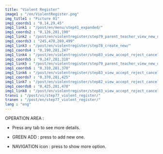 ```yaml
---
title: "Violent Register"
image1 : "/en/ViolentRegister.png"
img_title1 : "Picture 01"
img1_coords1 : "0,14,29,45"
img1_link1 : "/post/en/menu/step41_expanded/"
img1_coords2 : "0,126,281,190"
img1_link2 : "/post/en/violentregister/step79_parent_teacher_view_new_update/"
img1_coords3 : "245,470,269,499"
img1_link3 : "/post/en/violentregister/step78_create_new/"
img1_coords4 : "0,190,281,247"
img1_link4 : "/post/en/violentregister/step83_view_accept_reject_cancel/"
img1_coords5 : "0,247,281,310"
img1_link5 : "/post/en/violentregister/step79_parent_teacher_view_new_update/"
img1_coords6 : "0,310,281,370"
img1_link6 : "/post/en/violentregister/step83_view_accept_reject_cancel/"
img1_coords7 : "0,370,281,425"
img1_link7 : "/post/en/violentregister/step82_view_accept_reject_cancel_parent_view_upadate_required/"
img1_coords8 : "0,425,281,470"
img1_link8 : "/post/en/violentregister/step83_view_accept_reject_cancel/"
tranvi : "/post/vi/step77_violent_register/"
tranen : "/post/en/step77_violent_register/"
lang : "eng"
---
```

OPERATION AREA :

- Press any tab to see more details.


- GREEN ADD : press to add new one.

-  NAVIGATION icon : press to show more option.
